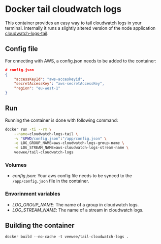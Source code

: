 # Docker tail cloudwatch logs

This container provides an easy way to tail cloudwatch logs in your terminal.
 Internally it runs a slightly altered version of the node application
 [cloudwatch-logs-tail](https://github.com/liamoehlman/cloudwatch-logs-tail.git).


## Config file

For cnnecting with AWS, a config.json needs to be added to the container:

```json
# config.json
{
    "accessKeyId": "aws-acceskeyid",
    "secretAccessKey": "aws-secretAccessKey",
    "region": "eu-west-1"
}
```

## Run

Running the container is done with following command:

```sh
docker run -ti --rm \
    --name=cloudwatch-logs-tail \
    -v "$PWD/config.json":"/app/config.json" \
    -e LOG_GROUP_NAME=aws-cloudwatch-logs-group-name \
    -e LOG_STREAM_NAME=aws-cloudwatch-logs-stream-name \
    veewee/tail-cloudwatch-logs
```

### Volumes

- *config.json*: Your aws config file needs to be synced to the `/app/config.json` file in the container.

### Envorinment variables

- *LOG_GROUP_NAME*: The name of a group in cloudwatch logs.
- *LOG_STREAM_NAME*: The name of a stream in cloudwatch logs.


## Building the container
```
docker build --no-cache -t veewee/tail-cloudwatch-logs .
```